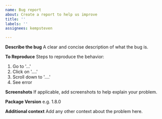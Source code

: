 ```yaml
---
name: Bug report
about: Create a report to help us improve
title: ''
labels: ''
assignees: kempsteven

---
```


**Describe the bug**
A clear and concise description of what the bug is.

**To Reproduce**
Steps to reproduce the behavior:
1. Go to '...'
2. Click on '....'
3. Scroll down to '....'
4. See error

**Screenshots**
If applicable, add screenshots to help explain your problem.

**Package Version**
e.g. 1.8.0

**Additional context**
Add any other context about the problem here.
